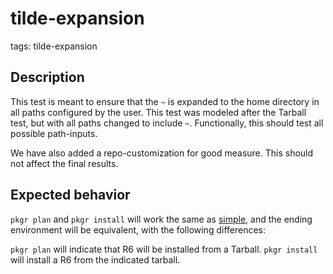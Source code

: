 # tilde-expansion

tags: tilde-expansion

## Description
This test is meant to ensure that the `~` is expanded to the home directory in all
paths configured by the user. This test was modeled after the Tarball test,
but with all paths changed to include `~`.  Functionally, this should test all
possible path-inputs.

We have also added a repo-customization for good measure. This should not affect the
final results.

## Expected behavior

`pkgr plan`  and  `pkgr install` will work the same as [simple](../simple/guide.md),
and the ending environment will be equivalent, with the following differences:

`pkgr plan` will indicate that R6 will be installed from a Tarball.
`pkgr install` will install a R6 from the indicated tarball.

